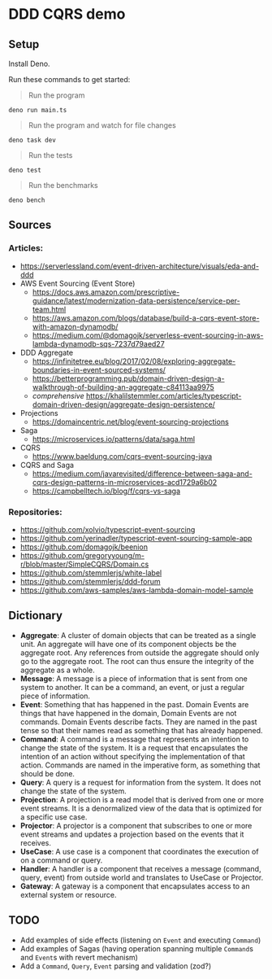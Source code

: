 # DDD CQRS demo

## Setup

Install Deno.

Run these commands to get started:

> Run the program

`deno run main.ts`

> Run the program and watch for file changes

`deno task dev`

> Run the tests

`deno test`

> Run the benchmarks

`deno bench`

## Sources

### Articles:

- https://serverlessland.com/event-driven-architecture/visuals/eda-and-ddd
- AWS Event Sourcing (Event Store)
  - https://docs.aws.amazon.com/prescriptive-guidance/latest/modernization-data-persistence/service-per-team.html
  - https://aws.amazon.com/blogs/database/build-a-cqrs-event-store-with-amazon-dynamodb/
  - https://medium.com/@domagojk/serverless-event-sourcing-in-aws-lambda-dynamodb-sqs-7237d79aed27
- DDD Aggregate
  - https://infinitetree.eu/blog/2017/02/08/exploring-aggregate-boundaries-in-event-sourced-systems/
  - https://betterprogramming.pub/domain-driven-design-a-walkthrough-of-building-an-aggregate-c84113aa9975
  - _comprehensive_
    https://khalilstemmler.com/articles/typescript-domain-driven-design/aggregate-design-persistence/
- Projections
  - https://domaincentric.net/blog/event-sourcing-projections
- Saga
  - https://microservices.io/patterns/data/saga.html
- CQRS
  - https://www.baeldung.com/cqrs-event-sourcing-java
- CQRS and Saga
  - https://medium.com/javarevisited/difference-between-saga-and-cqrs-design-patterns-in-microservices-acd1729a6b02
  - https://campbelltech.io/blog/f/cqrs-vs-saga

### Repositories:

- https://github.com/xolvio/typescript-event-sourcing
- https://github.com/yerinadler/typescript-event-sourcing-sample-app
- https://github.com/domagojk/beenion
- https://github.com/gregoryyoung/m-r/blob/master/SimpleCQRS/Domain.cs
- https://github.com/stemmlerjs/white-label
- https://github.com/stemmlerjs/ddd-forum
- https://github.com/aws-samples/aws-lambda-domain-model-sample

## Dictionary

- **Aggregate**: A cluster of domain objects that can be treated as a single unit. An aggregate will
  have one of its component objects be the aggregate root. Any references from outside the aggregate
  should only go to the aggregate root. The root can thus ensure the integrity of the aggregate as a
  whole.
- **Message**: A message is a piece of information that is sent from one system to another. It can
  be a command, an event, or just a regular piece of information.
- **Event**: Something that has happened in the past. Domain Events are things that have happened in
  the domain, Domain Events are not commands. Domain Events describe facts. They are named in the
  past tense so that their names read as something that has already happened.
- **Command**: A command is a message that represents an intention to change the state of the
  system. It is a request that encapsulates the intention of an action without specifying the
  implementation of that action. Commands are named in the imperative form, as something that should
  be done.
- **Query**: A query is a request for information from the system. It does not change the state of
  the system.
- **Projection**: A projection is a read model that is derived from one or more event streams. It is
  a denormalized view of the data that is optimized for a specific use case.
- **Projector**: A projector is a component that subscribes to one or more event streams and updates
  a projection based on the events that it receives.
- **UseCase**: A use case is a component that coordinates the execution of on a command or query.
- **Handler**: A handler is a component that receives a message (command, query, event) from outside
  world and translates to UseCase or Projector.
- **Gateway**: A gateway is a component that encapsulates access to an external system or resource.

## TODO

- Add examples of side effects (listening on `Event` and executing `Command`)
- Add examples of Sagas (having operation spanning multiple `Command`s and `Event`s with revert
  mechanism)
- Add a `Command`, `Query`, `Event` parsing and validation (zod?)
